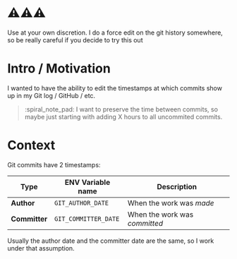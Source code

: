 
# :warning::warning::warning:

Use at your own discretion.
I do a force edit on the git history somewhere, so be really careful if you decide to try this out

# Intro / Motivation

I wanted to have the ability to edit the timestamps at which commits show up in my Git log / GitHub / etc.

> :spiral_note_pad: I want to preserve the time between commits, so maybe just starting with adding X hours to all uncommited commits.

# Context

Git commits have 2 timestamps:

| Type | ENV Variable name | Description |
|--|--|--
| **Author** | `GIT_AUTHOR_DATE` | When the work was *made* |
| **Committer** | `GIT_COMMITTER_DATE` | When the work was *committed*|

Usually the author date and the committer date are the same, so I work under that assumption.
